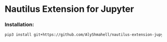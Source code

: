 # Nautilus Extension for Jupyter

### Installation:
```sh
pip3 install git+https://github.com/AlyShmahell/nautilus-extension-jupyter.git --upgrade
```

